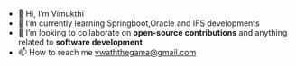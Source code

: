 - 👋 Hi, I’m Vimukthi
- 🌱 I’m currently learning Springboot,Oracle and IFS developments
- 💞️ I’m looking to collaborate on **open-source contributions** and anything related to **software development**
- 📫 How to reach me vwaththegama@gmail.com
<!---
vimukthiwaththegama/vimukthiwaththegama is a ✨ special ✨ repository because its `README.md` (this file) appears on your GitHub profile.
You can click the Preview link to take a look at your changes.
--->
